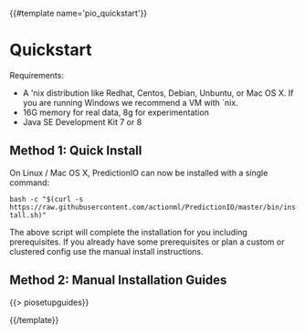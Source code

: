 {{#template name='pio_quickstart'}}
# Quickstart

Requirements:

 - A 'nix distribution like Redhat, Centos, Debian, Unbuntu, or Mac OS X. If you are running Windows we recommend a VM with `nix.
 - 16G memory for real data, 8g for experimentation
 - Java SE Development Kit 7 or 8

## Method 1: Quick Install

On Linux / Mac OS X, PredictionIO can now be installed with a single command:

`bash -c "$(curl -s https://raw.githubusercontent.com/actionml/PredictionIO/master/bin/install.sh)"`

The above script will complete the installation for you including prerequisites. If you already have some prerequisites or plan a custom or clustered config use the manual install instructions. 

## Method 2: Manual Installation Guides

{{> piosetupguides}}

{{/template}}
